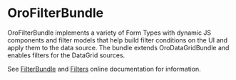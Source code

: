 # OroFilterBundle

OroFilterBundle implements a variety of Form Types with dynamic JS components and filter models that help build filter conditions on the UI and apply them to the data source. The bundle extends OroDataGridBundle and enables filters for the DataGrid sources.

See [FilterBundle](https://doc.oroinc.com/backend/bundles/platform/FilterBundle/) and [Filters](https://doc.oroinc.com/backend/entities/filters/) online documentation for information.